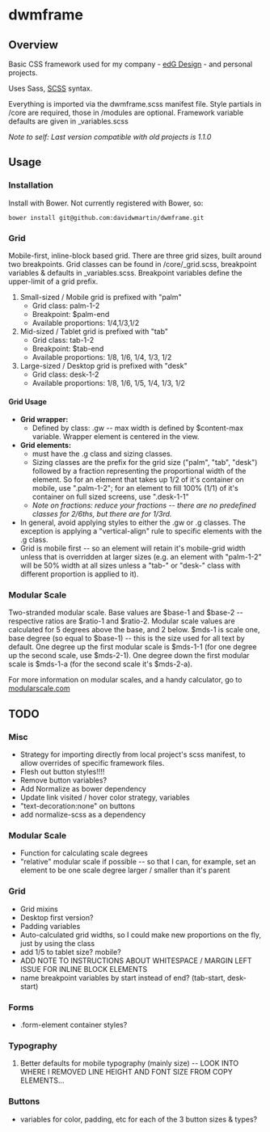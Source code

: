 # dwmframe

## Overview
Basic CSS framework used for my company  - [edG Design](http://edgdesign.co) - and personal projects. 

Uses Sass, [SCSS](http://sass-lang.com/documentation/file.SASS_REFERENCE.html) syntax. 

Everything is imported via the dwmframe.scss manifest file. Style partials in /core are required, those in /modules are optional. Framework variable defaults are given in _variables.scss 

*Note to self: Last version compatible with old projects is 1.1.0*

## Usage

### Installation
Install with Bower. Not currently registered with Bower, so: 
~~~~
bower install git@github.com:davidwmartin/dwmframe.git
~~~~

### Grid
Mobile-first, inline-block based grid. There are three grid sizes, built around two breakpoints. Grid classes can be found in /core/_grid.scss, breakpoint variables & defaults in _variables.scss. Breakpoint variables define the upper-limit of a grid prefix.

1. Small-sized / Mobile grid is prefixed with "palm"
	* Grid class: palm-1-2
	* Breakpoint: $palm-end
	* Available proportions: 1/4,1/3,1/2
2. Mid-sized / Tablet grid is prefixed with "tab"
	* Grid class: tab-1-2
	* Breakpoint: $tab-end
	* Available proportions: 1/8, 1/6, 1/4, 1/3, 1/2
3. Large-sized / Desktop grid is prefixed with "desk"
	* Grid class: desk-1-2
	* Available proportions: 1/8, 1/6, 1/5, 1/4, 1/3, 1/2

#### Grid Usage
* **Grid wrapper:** 
	* Defined by class: .gw -- max width is defined by $content-max variable. Wrapper element is centered in the view. 
* **Grid elements:** 
	* must have the .g class and sizing classes. 
	* Sizing classes are the prefix for the grid size ("palm", "tab", "desk") followed by a fraction representing the proportional width of the element. So for an element that takes up 1/2 of it's container on mobile, use ".palm-1-2"; for an element to fill 100% (1/1) of it's container on full sized screens, use ".desk-1-1"
	* *Note on fractions: reduce your fractions -- there are no predefined classes for 2/6ths, but there are for 1/3rd.*
* In general, avoid applying styles to either the .gw or .g classes. The exception is applying a "vertical-align" rule to specific elements with the .g class. 
* Grid is mobile first -- so an element will retain it's mobile-grid width unless that is overridden at larger sizes (e.g. an element with "palm-1-2" will be 50% width at all sizes unless a "tab-" or "desk-" class with different proportion is applied to it).

### Modular Scale

Two-stranded modular scale. Base values are $base-1 and $base-2 -- respective ratios are $ratio-1 and $ratio-2. Modular scale values are calculated for 5 degrees above the base, and 2 below. $mds-1 is scale one, base degree (so equal to $base-1) -- this is the size used for all text by default. One degree up the first modular scale is $mds-1-1 (for one degree up the second scale, use $mds-2-1). One degree down the first modular scale is $mds-1-a (for the second scale it's $mds-2-a). 

For more information on modular scales, and a handy calculator, go to [modularscale.com](http://www.modularscale.com/)

## TODO 

### Misc
- Strategy for importing directly from local project's scss manifest, to allow overrides of specific framework files.
- Flesh out button styles!!!!
- Remove button variables?
- Add Normalize as bower dependency
- Update link visited / hover color strategy, variables
- "text-decoration:none" on buttons
- add normalize-scss as a dependency

### Modular Scale
- Function for calculating scale degrees
- "relative" modular scale if possible -- so that I can, for example, set an element to be one scale degree larger / smaller than it's parent

### Grid
- Grid mixins
- Desktop first version?
- Padding variables
- Auto-calculated grid widths, so I could make new proportions on the fly, just by using the class
- add 1/5 to tablet size? mobile?
- ADD NOTE TO INSTRUCTIONS ABOUT WHITESPACE / MARGIN LEFT ISSUE FOR INLINE BLOCK ELEMENTS
- name breakpoint variables by start instead of end? (tab-start, desk-start)

### Forms
- .form-element container styles? 


### Typography
1. Better defaults for mobile typography (mainly size)
-- LOOK INTO WHERE I REMOVED LINE HEIGHT AND FONT SIZE FROM COPY ELEMENTS...

### Buttons
- variables for color, padding, etc for each of the 3 button sizes & types?